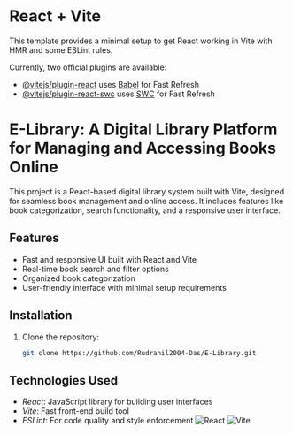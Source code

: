 # React + Vite

This template provides a minimal setup to get React working in Vite with HMR and some ESLint rules.

Currently, two official plugins are available:

- [@vitejs/plugin-react](https://github.com/vitejs/vite-plugin-react/blob/main/packages/plugin-react/README.md) uses [Babel](https://babeljs.io/) for Fast Refresh
- [@vitejs/plugin-react-swc](https://github.com/vitejs/vite-plugin-react-swc) uses [SWC](https://swc.rs/) for Fast Refresh
# E-Library: A Digital Library Platform for Managing and Accessing Books Online

This project is a React-based digital library system built with Vite, designed for seamless book management and online access. It includes features like book categorization, search functionality, and a responsive user interface.
## Features
- Fast and responsive UI built with React and Vite
- Real-time book search and filter options
- Organized book categorization
- User-friendly interface with minimal setup requirements
## Installation

1. Clone the repository:
   ```bash
   git clone https://github.com/Rudranil2004-Das/E-Library.git
## Technologies Used
- *React*: JavaScript library for building user interfaces
- *Vite*: Fast front-end build tool
- *ESLint*: For code quality and style enforcement
![React](https://img.shields.io/badge/React-17.0.2-blue) ![Vite](https://img.shields.io/badge/Vite-2.5.10-green)
